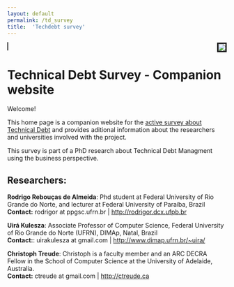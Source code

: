 ```yaml
---
layout: default
permalink: /td_survey
title:  'Techdebt survey'
---
```

<p>
<a href="#" target="new"  style="border-style: solid;border-width: 1px;"><img src="http://rodrigor.com/_media/en/survey-print.png"  style="border-style: solid;float: right;"></a>
<h1>Technical Debt Survey - Companion website</h1>
<p>
  Welcome!
</p>
<p>
  This home page is a companion website for the <a href="#">active survey about Technical Debt</a> and provides aditional information about the researchers and universities involved with the project.</p>
<p>
  This survey is part of a PhD research about Technical Debt Managment using the business perspective.
</p>
<h2>Researchers:</h2>
<p>
  <b>Rodrigo Rebouças de Almeida</b>: Phd student at Federal University of Rio Grande do Norte, and lecturer at Federal University of Paraíba, Brazil <br>
  <b>Contact:</b> rodrigor at ppgsc.ufrn.br | <a href="http://rodrigor.dcx.ufpb.br" target="new">http://rodrigor.dcx.ufpb.br</a>
</p>
<p>
  <b>Uirá Kulesza</b>: Associate Professor of Computer Science, Federal University of Rio Grande do Norte (UFRN), DIMAp, Natal, Brazil <br>
  <b>Contact:</b>: uirakulesza at gmail.com | <a href="http://www.dimap.ufrn.br/~uira/" target="new">http://www.dimap.ufrn.br/~uira/</a>
</p>
<p>
  <b>Christoph Treude</b>: Christoph is a faculty member and an ARC DECRA Fellow in the School of Computer Science at the University of Adelaide, Australia.<br>
  <b>Contact:</b> ctreude at gmail.com | <a href="http://ctreude.ca/" target="new">http://ctreude.ca</a>
</p>

